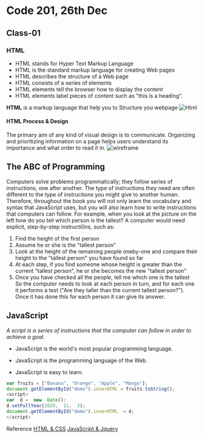 # Code 201, 26th Dec

## Class-01

### HTML

- HTML stands for Hyper Text Markup Language
- HTML is the standard markup language for creating Web pages
- HTML describes the structure of a Web page
- HTML consists of a series of elements
- HTML elements tell the browser how to display the content
- HTML elements label pieces of content such as "this is a heading".

**HTML** is a markup language that help you to Structure you webpage
![Html](https://www.codeproject.com/KB/HTML/semanticHtml5PageLayout/html5pagelayout.png)

#### HTML Process & Design

The primary aim of any kind of visual design is to communicate. Organizing and prioritizing information on a page helps users understand its importance and what order to read it in.
![wireframe](https://i.pinimg.com/originals/5c/81/35/5c81350f94616aea7fdc5b73d9a6237f.png)

## The ABC of Programming

Computers solve problems programmatically; they follow series of instructions, one after another. The type of instructions they need are often different to the type of instructions you might give to another human. Therefore, throughout the book you will not only learn the vocabulary and syntax that JavaScript uses, but you will also learn how to write instructions that computers can follow. For example, when you look at the picture on the left how do you tell which person is the tallest? A computer would need explicit, step-by-step instructi0ns, such as:

1. Find the height of the first person
2. Assume he or she is the "tallest person"
3. Look at the height of the remaining people oneby-one and compare their height to the "tallest person" you have found so far
4. At each step, if you find someone whose height is greater than the current "tallest person", he or she becomes the new "tallest person"
5. Once you have checked all the people, tell me which one is the tallest So the computer needs to look at each person in turn, and for each one it performs a test ("Are they taller than the current tallest person?"). Once it has done this for each person it can give its answer.

## JavaScript

_A script is a series of instructions that the computer can follow in order to achieve a goal._

- JavaScript is the world's most popular programming language.

- JavaScript is the programming language of the Web.

- JavaScript is easy to learn.

```JavaScript
var fruits = ["Banana", "Orange", "Apple", "Mango"];
document.getElementById("demo").innerHTML = fruits.toString();
<script>
var  d =  new  Date();
d.setFullYear(2020,  11,  3);
document.getElementById("demo").innerHTML  = d;
</script>
```

Reference
[HTML & CSS](https://wtf.tw/ref/duckett.pdf)
[JavaScript & Jquery](http://bedford-computing.co.uk/learning/wp-content/uploads/2015/10/JavaScript-and-JQuery-Interactive-Front-End-Web-Development-Introduction.pdf)
